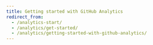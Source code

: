 ```yaml
---
title: Getting started with GitHub Analytics
redirect_from:
  - /analytics-start/
  - /analytics/get-started/
  - /analytics/getting-started-with-github-analytics/
---
```

